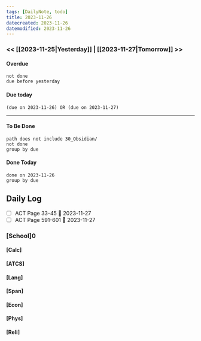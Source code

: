 ```yaml
---
tags: [DailyNote, todo]
title: 2023-11-26
datecreated: 2023-11-26
datemodified: 2023-11-26
---
```


### << [[2023-11-25|Yesterday]] | [[2023-11-27|Tomorrow]] >>

#### Overdue
```tasks
not done
due before yesterday
```
#### Due today

```tasks
(due on 2023-11-26) OR (due on 2023-11-27) 

```
---
#### To Be Done

```tasks
path does not include 30_Obsidian/
not done
group by due
```

#### Done Today

```tasks
done on 2023-11-26
group by due
```

## Daily Log

- [ ] ACT Page 33-45 📅 2023-11-27 
- [ ] ACT Page 591-601 📅 2023-11-27

### [School]0

#### [Calc]

#### [ATCS]

#### [Lang]

#### [Span]

#### [Econ]

#### [Phys]

#### [Reli]